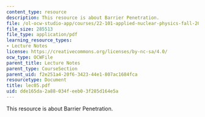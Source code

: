 ```yaml
---
content_type: resource
description: This resource is about Barrier Penetration.
file: /ol-ocw-studio-app/courses/22-101-applied-nuclear-physics-fall-2006/dde165da2a88034feeb03f285d164e5a_lec05.pdf
file_size: 285513
file_type: application/pdf
learning_resource_types:
- Lecture Notes
license: https://creativecommons.org/licenses/by-nc-sa/4.0/
ocw_type: OCWFile
parent_title: Lecture Notes
parent_type: CourseSection
parent_uid: f2e251a4-20f6-3423-44e1-807ac1684fca
resourcetype: Document
title: lec05.pdf
uid: dde165da-2a88-034f-eeb0-3f285d164e5a
---
```

This resource is about Barrier Penetration.